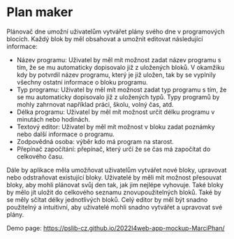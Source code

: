 # Plan maker
Plánovač dne umožní uživatelům vytvářet plány svého dne v programových blocích. Každý blok by měl obsahovat a umožnit editovat následující informace:

- Název programu: Uživatel by měl mít možnost zadat název programu s tím, že se mu automaticky dopisovalo již z uložených bloků. V okamžiku kdy by potvrdil název programu, který je již uložen, tak by se vyplnily všechny ostatní informace o bloku programu.
- Typ programu: Uživatel by měl mít možnost zadat typ programu s tím, že se mu automaticky dopisovalo již z uložených typů. Typy programů by mohly zahrnovat například práci, školu, volný čas, atd.
- Délka programu: Uživatel by měl mít možnost určit délku programu v minutách nebo hodinách.
- Textový editor: Uživatel by měl mít možnost v bloku zadat poznámky nebo další informace o programu.
- Zodpovědná osoba: výběr kdo má program na starost.
- Přepínač započítání: přepínač, který určí že se čas má započítat do celkového času.

Dále by aplikace měla umožňovat uživatelům vytvářet nové bloky, upravovat nebo odstraňovat existující bloky. Uživatelé by měli mít možnost přesouvat bloky, aby mohli plánovat svůj den tak, jak jim nejlépe vyhovuje. Také bloky by mělo jít uložit do celkového seznamu znovupoužitelných bloků. Také by se měly sčítat délky jednotlivých bloků. Celý editor by měl být snadno použitelný a intuitivní, aby uživatelé mohli snadno vytvářet a upravovat své plány.

Demo page: https://pslib-cz.github.io/2022l4web-app-mockup-MarciPhan/
